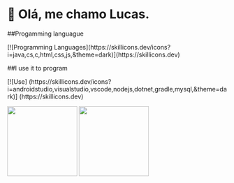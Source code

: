 # 👋 Olá, me chamo Lucas. </br>
##Progamming languague
<div>
      [![Programming Languages](https://skillicons.dev/icons?i=java,cs,c,html,css,js,&theme=dark)](https://skillicons.dev)
</div>

##I use it to program
<p align="left">
      [![Use] (https://skillicons.dev/icons?i=androidstudio,visualstudio,vscode,nodejs,dotnet,gradle,mysql,&theme=dark)] (https://skillicons.dev)
</p>

<div>
      <img height="160em" src="https://github-readme-stats.vercel.app/api?username=LCS-Simoes&show_icons=true&theme=tokyonight"/>
      <img height="160em" src="https://github-readme-stats.vercel.app/api/top-langs/?username=LCS-Simoes&theme=tokyonight"/>
<div>
 
